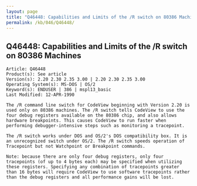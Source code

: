 ```yaml
---
layout: page
title: "Q46448: Capabilities and Limits of the /R switch on 80386 Machines"
permalink: /kb/046/Q46448/
---
```


## Q46448: Capabilities and Limits of the /R switch on 80386 Machines

	Article: Q46448
	Product(s): See article
	Version(s): 2.20 2.30 2.35 3.00 | 2.20 2.30 2.35 3.00
	Operating System(s): MS-DOS | OS/2
	Keyword(s): ENDUSER | 386 | mspl13_basic
	Last Modified: 12-APR-1990
	
	The /R command line switch for CodeView beginning with Version 2.20 is
	used only on 80386 machines. The /R switch tells CodeView to use the
	four debug registers available on the 80386 chip, and also allows
	hardware breakpoints. This causes CodeView to run faster when
	performing debugger-intensive steps such as monitoring a tracepoint.
	
	The /R switch works under DOS and OS/2's DOS compatibility box. It is
	an unrecognized switch under OS/2. The /R switch speeds operation of
	Tracepoint but not Watchpoint or Breakpoint commands.
	
	Note: because there are only four debug registers, only four
	tracepoints (of up to 4 bytes each) may be specified when utilizing
	these registers. Specifying any combination of tracepoints greater
	than 16 bytes will require CodeView to use software tracepoints rather
	than the debug registers and all performance gains will be lost.
